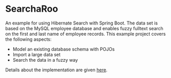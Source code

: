 # SearchaRoo
An example for using Hibernate Search with Spring Boot. The data set is based on the MySQL employee database and enables fuzzy fulltext search on the first and last name of employee records. This example project covers the following aspects: 
* Model an existing database schema with POJOs
* Import a large data set
* Search the data in a fuzzy way 
 
Details about the implementation are given [here](https://blog.stefanproell.at/?p=2880).
